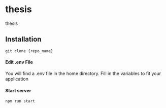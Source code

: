 # thesis
thesis

## Installation

```
git clone {repo_name}
```

#### Edit .env File
You will find a .env file in the home directory.
Fill in the variables to fit your application

#### Start server
```
npm run start
```
